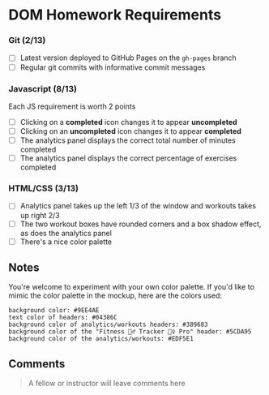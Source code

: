 # DOM Homework Requirements

### Git (2/13)

- [ ] Latest version deployed to GitHub Pages on the `gh-pages` branch
- [ ] Regular git commits with informative commit messages

### Javascript (8/13)
Each JS requirement is worth 2 points

- [ ] Clicking on a **completed** icon changes it to appear **uncompleted**
- [ ] Clicking on an **uncompleted** icon changes it to appear **completed**
- [ ] The analytics panel displays the correct total number of minutes completed
- [ ] The analytics panel displays the correct percentage of exercises completed

### HTML/CSS (3/13)

- [ ] Analytics panel takes up the left 1/3 of the window and workouts takes up right 2/3
- [ ] The two workout boxes have rounded corners and a box shadow effect, as does the analytics panel
- [ ] There's a nice color palette

## Notes

You're welcome to experiment with your own color palette. If you'd like to mimic the color palette in the mockup, here are the colors used:

```
background color: #9EE4AE
text color of headers: #04386C
background color of analytics/workouts headers: #389683
background color of the "Fitness 🚴‍♂️ Tracker 🏃‍♀️ Pro" header: #5CDA95
background color of the analytics/workouts: #EDF5E1
```

## Comments

> A fellow or instructor will leave comments here
